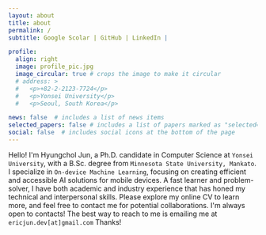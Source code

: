 ```yaml
---
layout: about
title: about
permalink: /
subtitle: Google Scolar | GitHub | LinkedIn | 

profile:
  align: right
  image: profile_pic.jpg
  image_circular: true # crops the image to make it circular
  # address: >
  #   <p>+82-2-2123-7724</p>
  #   <p>Yonsei University</p>
  #   <p>Seoul, South Korea</p>

news: false  # includes a list of news items
selected_papers: false # includes a list of papers marked as "selected={true}"
social: false  # includes social icons at the bottom of the page
---
```


Hello! I'm Hyungchol Jun, a Ph.D. candidate in Computer Science at `Yonsei University`, with a B.Sc. degree from `Minnesota State University, Mankato`. I specialize in `On-device Machine Learning`, focusing on creating efficient and accessible AI solutions for mobile devices. A fast learner and problem-solver, I have both academic and industry experience that has honed my technical and interpersonal skills. Please explore my online CV to learn more, and feel free to contact me for potential collaborations.
I'm always open to contacts! The best way to reach to me is emailing me at `ericjun.dev[at]gmail.com` Thanks!